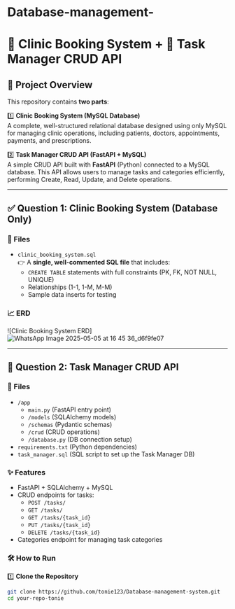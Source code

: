 # Database-management-
# 🏥 Clinic Booking System + 📝 Task Manager CRUD API

## 📌 Project Overview

This repository contains **two parts**:

1️⃣ **Clinic Booking System (MySQL Database)**  
A complete, well-structured relational database designed using only MySQL for managing clinic operations, including patients, doctors, appointments, payments, and prescriptions.

2️⃣ **Task Manager CRUD API (FastAPI + MySQL)**  
A simple CRUD API built with **FastAPI** (Python) connected to a MySQL database. This API allows users to manage tasks and categories efficiently, performing Create, Read, Update, and Delete operations.

---

## ✅ Question 1: Clinic Booking System (Database Only)

### 📂 Files

- `clinic_booking_system.sql`  
  👉 A **single, well-commented SQL file** that includes:
  - `CREATE TABLE` statements with full constraints (PK, FK, NOT NULL, UNIQUE)
  - Relationships (1-1, 1-M, M-M)
  - Sample data inserts for testing

### 📈 ERD

![Clinic Booking System ERD]![WhatsApp Image 2025-05-05 at 16 45 36_d6f9fe07](https://github.com/user-attachments/assets/320e70ba-136b-45ac-9abb-5c745484ec44)


---

## 🚀 Question 2: Task Manager CRUD API

### 📂 Files

- `/app`
  - `main.py` (FastAPI entry point)
  - `/models` (SQLAlchemy models)
  - `/schemas` (Pydantic schemas)
  - `/crud` (CRUD operations)
  - `/database.py` (DB connection setup)
- `requirements.txt` (Python dependencies)
- `task_manager.sql` (SQL script to set up the Task Manager DB)

### ✨ Features

- FastAPI + SQLAlchemy + MySQL
- CRUD endpoints for tasks:
  - `POST /tasks/`
  - `GET /tasks/`
  - `GET /tasks/{task_id}`
  - `PUT /tasks/{task_id}`
  - `DELETE /tasks/{task_id}`
- Categories endpoint for managing task categories

### 🛠 How to Run

1️⃣ **Clone the Repository**

```bash
git clone https://github.com/tonie123/Database-management-system.git
cd your-repo-tonie

